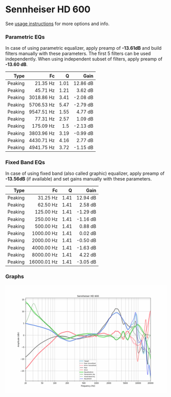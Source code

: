 # Sennheiser HD 600
See [usage instructions](https://github.com/jaakkopasanen/AutoEq#usage) for more options and info.

### Parametric EQs
In case of using parametric equalizer, apply preamp of **-13.61dB** and build filters manually
with these parameters. The first 5 filters can be used independently.
When using independent subset of filters, apply preamp of **-13.60 dB**.

| Type    | Fc         |    Q | Gain     |
|--------:|-----------:|-----:|---------:|
| Peaking | 21.35 Hz   | 1.01 | 12.86 dB |
| Peaking | 45.71 Hz   | 1.21 | 3.62 dB  |
| Peaking | 3018.86 Hz | 3.41 | -2.08 dB |
| Peaking | 5706.53 Hz | 5.47 | -2.79 dB |
| Peaking | 9547.51 Hz | 1.55 | 4.77 dB  |
| Peaking | 77.31 Hz   | 2.57 | 1.09 dB  |
| Peaking | 175.09 Hz  | 1.5  | -2.13 dB |
| Peaking | 3803.96 Hz | 3.19 | -0.99 dB |
| Peaking | 4430.71 Hz | 4.16 | 2.77 dB  |
| Peaking | 4941.75 Hz | 3.72 | -1.15 dB |

### Fixed Band EQs
In case of using fixed band (also called graphic) equalizer, apply preamp of **-13.56dB**
(if available) and set gains manually with these parameters.

| Type    | Fc          |    Q | Gain     |
|--------:|------------:|-----:|---------:|
| Peaking | 31.25 Hz    | 1.41 | 12.94 dB |
| Peaking | 62.50 Hz    | 1.41 | 2.58 dB  |
| Peaking | 125.00 Hz   | 1.41 | -1.29 dB |
| Peaking | 250.00 Hz   | 1.41 | -1.16 dB |
| Peaking | 500.00 Hz   | 1.41 | 0.88 dB  |
| Peaking | 1000.00 Hz  | 1.41 | 0.02 dB  |
| Peaking | 2000.00 Hz  | 1.41 | -0.50 dB |
| Peaking | 4000.00 Hz  | 1.41 | -1.63 dB |
| Peaking | 8000.00 Hz  | 1.41 | 4.22 dB  |
| Peaking | 16000.01 Hz | 1.41 | -3.05 dB |

### Graphs
![](./Sennheiser%20HD%20600.png)